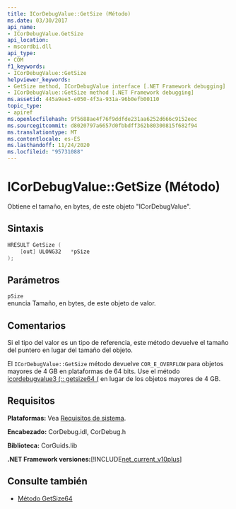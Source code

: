 ```yaml
---
title: ICorDebugValue::GetSize (Método)
ms.date: 03/30/2017
api_name:
- ICorDebugValue.GetSize
api_location:
- mscordbi.dll
api_type:
- COM
f1_keywords:
- ICorDebugValue::GetSize
helpviewer_keywords:
- GetSize method, ICorDebugValue interface [.NET Framework debugging]
- ICorDebugValue::GetSize method [.NET Framework debugging]
ms.assetid: 445a9ee3-e050-4f3a-931a-96b0efb00110
topic_type:
- apiref
ms.openlocfilehash: 9f5688ae4f76f9ddfde231aa6252d666c9152eec
ms.sourcegitcommit: d8020797a6657d0fbbdff362b80300815f682f94
ms.translationtype: MT
ms.contentlocale: es-ES
ms.lasthandoff: 11/24/2020
ms.locfileid: "95731088"
---
```

# <a name="icordebugvaluegetsize-method"></a>ICorDebugValue::GetSize (Método)

Obtiene el tamaño, en bytes, de este objeto "ICorDebugValue".  
  
## <a name="syntax"></a>Sintaxis  
  
```cpp  
HRESULT GetSize (  
    [out] ULONG32   *pSize  
);  
```  
  
## <a name="parameters"></a>Parámetros  

 `pSize`  
 enuncia Tamaño, en bytes, de este objeto de valor.  
  
## <a name="remarks"></a>Comentarios  

 Si el tipo del valor es un tipo de referencia, este método devuelve el tamaño del puntero en lugar del tamaño del objeto.  
  
 El `ICorDebugValue::GetSize` método devuelve `COR_E_OVERFLOW` para objetos mayores de 4 GB en plataformas de 64 bits. Use el método [icordebugvalue3 (:: getsize64 (](icordebugvalue3-getsize64-method.md) en lugar de los objetos mayores de 4 GB.  
  
## <a name="requirements"></a>Requisitos  

 **Plataformas:** Vea [Requisitos de sistema](../../get-started/system-requirements.md).  
  
 **Encabezado:** CorDebug.idl, CorDebug.h  
  
 **Biblioteca:** CorGuids.lib  
  
 **.NET Framework versiones:**[!INCLUDE[net_current_v10plus](../../../../includes/net-current-v10plus-md.md)]  
  
## <a name="see-also"></a>Consulte también

- [Método GetSize64](icordebugvalue3-getsize64-method.md)
